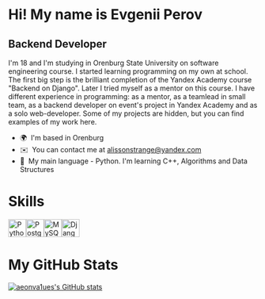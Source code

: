 Hi! My name is Evgenii Perov
=====================================================================================================================================

Backend Developer
-----------------

I'm 18 and I'm studying in Orenburg State University on software engineering course. I started learning programming on my own at school. The first big step is the brilliant completion of the Yandex Academy course "Backend on Django". Later I tried myself as a mentor on this course. I have different experience in programming: as a mentor, as a teamlead in small team, as a backend developer on event's project in Yandex Academy and as a solo web-developer. Some of my projects are hidden, but you can find examples of my work here.

*   🌍  I'm based in Orenburg
*   ✉️  You can contact me at [alissonstrange@yandex.com](mailto:alissonstrange@yandex.com)
*   🧠  My main language - Python. I'm learning C++, Algorithms and Data Structures

<h1>Skills</h1> 
<p align="left">
<a href="https://www.python.org/" target="_blank" rel="noreferrer"><img src="https://raw.githubusercontent.com/danielcranney/readme-generator/main/public/icons/skills/python-colored.svg" width="36" height="36" alt="Python" /></a><a href="https://www.postgresql.org/" target="_blank" rel="noreferrer"><img src="https://raw.githubusercontent.com/danielcranney/readme-generator/main/public/icons/skills/postgresql-colored.svg" width="36" height="36" alt="PostgreSQL" /></a><a href="https://www.mysql.com/" target="_blank" rel="noreferrer"><img src="https://raw.githubusercontent.com/danielcranney/readme-generator/main/public/icons/skills/mysql-colored.svg" width="36" height="36" alt="MySQL" /></a><a href="https://www.djangoproject.com/" target="_blank" rel="noreferrer"><img src="https://raw.githubusercontent.com/danielcranney/readme-generator/main/public/icons/skills/django-colored.svg" width="36" height="36" alt="Django" /></a>
                    </p>
                    

<h1>My GitHub Stats</h1>
<a href="http://www.github.com/aeonva1ues"><img src="https://github-readme-stats.vercel.app/api?username=aeonva1ues&show_icons=true&hide=stars,&title_color=0891b2&text_color=ffffff&icon_color=0891b2&bg_color=1c1917&hide_border=true&show_icons=true" alt="aeonva1ues's GitHub stats" /></a><a
href="http://www.github.com/aeonva1ues">
